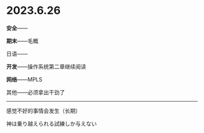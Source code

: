 # 2023.6.26

**安全**——

**期末**——毛概

日语——

**开发**——操作系统第二章继续阅读

**网络**——MPLS

其他——必须拿出干劲了

------

感觉不好的事情会发生（长期）

神は乗り越えられる試練しか与えない

